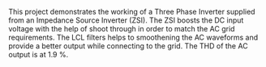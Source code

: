 This project demonstrates the working of a Three Phase Inverter supplied from an Impedance Source Inverter (ZSI). The ZSI boosts the DC input voltage with the help of shoot through in order to match the AC grid requirements. The LCL filters helps to smoothening the AC waveforms and provide a better output while connecting to the grid. The THD of the AC output is at 1.9 %. 
